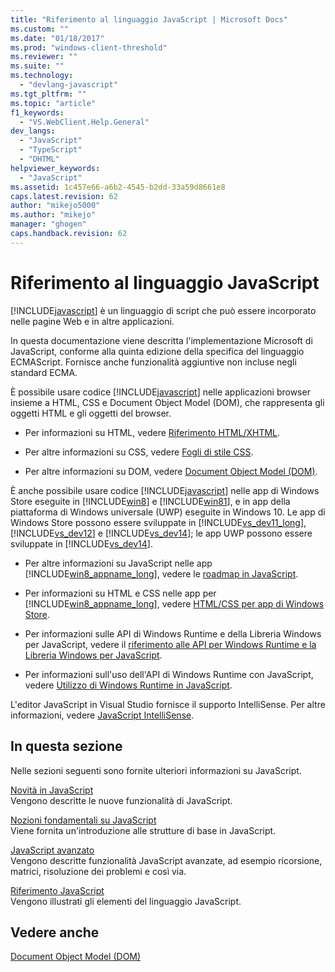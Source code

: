 ```yaml
---
title: "Riferimento al linguaggio JavaScript | Microsoft Docs"
ms.custom: ""
ms.date: "01/18/2017"
ms.prod: "windows-client-threshold"
ms.reviewer: ""
ms.suite: ""
ms.technology: 
  - "devlang-javascript"
ms.tgt_pltfrm: ""
ms.topic: "article"
f1_keywords: 
  - "VS.WebClient.Help.General"
dev_langs: 
  - "JavaScript"
  - "TypeScript"
  - "DHTML"
helpviewer_keywords: 
  - "JavaScript"
ms.assetid: 1c457e66-a6b2-4545-b2dd-33a59d8661e8
caps.latest.revision: 62
author: "mikejo5000"
ms.author: "mikejo"
manager: "ghogen"
caps.handback.revision: 62
---
```

# Riferimento al linguaggio JavaScript
[!INCLUDE[javascript](../javascript/includes/javascript-md.md)] è un linguaggio di script che può essere incorporato nelle pagine Web e in altre applicazioni.  
  
 In questa documentazione viene descritta l'implementazione Microsoft di JavaScript, conforme alla quinta edizione della specifica del linguaggio ECMAScript. Fornisce anche funzionalità aggiuntive non incluse negli standard ECMA.  
  
 È possibile usare codice [!INCLUDE[javascript](../javascript/includes/javascript-md.md)] nelle applicazioni browser insieme a HTML, CSS e Document Object Model \(DOM\), che rappresenta gli oggetti HTML e gli oggetti del browser.  
  
-   Per informazioni su HTML, vedere [Riferimento HTML\/XHTML](http://go.microsoft.com/fwlink/p/?LinkId=251007).  
  
-   Per altre informazioni su CSS, vedere [Fogli di stile CSS](http://go.microsoft.com/fwlink/p/?LinkId=251008).  
  
-   Per altre informazioni su DOM, vedere [Document Object Model \(DOM\)](http://go.microsoft.com/fwlink/p/?LinkId=251009).  
  
 È anche possibile usare codice [!INCLUDE[javascript](../javascript/includes/javascript-md.md)] nelle app di Windows Store eseguite in [!INCLUDE[win8](../javascript/includes/win8-md.md)] e [!INCLUDE[win81](../javascript/includes/win81-md.md)], e in app della piattaforma di Windows universale \(UWP\) eseguite in Windows 10. Le app di Windows Store possono essere sviluppate in [!INCLUDE[vs_dev11_long](../javascript/includes/vs-dev11-long-md.md)], [!INCLUDE[vs_dev12](../javascript/includes/vs-dev12-md.md)] e [!INCLUDE[vs_dev14](../javascript/includes/vs-dev14-md.md)]; le app UWP possono essere sviluppate in [!INCLUDE[vs_dev14](../javascript/includes/vs-dev14-md.md)].  
  
-   Per altre informazioni su JavaScript nelle app [!INCLUDE[win8_appname_long](../javascript/includes/win8-appname-long-md.md)], vedere le [roadmap in JavaScript](https://msdn.microsoft.com/en-us/library/windows/apps/hh465037.aspx).  
  
-   Per informazioni su HTML e CSS nelle app per [!INCLUDE[win8_appname_long](../javascript/includes/win8-appname-long-md.md)], vedere [HTML\/CSS per app di Windows Store](http://go.microsoft.com/fwlink/p/?LinkId=250939).  
  
-   Per informazioni sulle API di Windows Runtime e della Libreria Windows per JavaScript, vedere il [riferimento alle API per Windows Runtime e la Libreria Windows per JavaScript](http://go.microsoft.com/fwlink/p/?LinkID=250938).  
  
-   Per informazioni sull'uso dell'API di Windows Runtime con JavaScript, vedere [Utilizzo di Windows Runtime in JavaScript](../jswinrt/using-the-windows-runtime-in-javascript.md).  
  
 L'editor JavaScript in Visual Studio fornisce il supporto IntelliSense. Per altre informazioni, vedere [JavaScript IntelliSense](http://go.microsoft.com/fwlink/p/?LinkId=256499).  
  
## In questa sezione  
 Nelle sezioni seguenti sono fornite ulteriori informazioni su JavaScript.  
  
 [Novità in JavaScript](../javascript/what-s-new-in-javascript.md)  
 Vengono descritte le nuove funzionalità di JavaScript.  
  
 [Nozioni fondamentali su JavaScript](../javascript/javascript-fundamentals.md)  
 Viene fornita un'introduzione alle strutture di base in JavaScript.  
  
 [JavaScript avanzato](../javascript/advanced/advanced-javascript.md)  
 Vengono descritte funzionalità JavaScript avanzate, ad esempio ricorsione, matrici, risoluzione dei problemi e così via.  
  
 [Riferimento JavaScript](../javascript/reference/javascript-reference.md)  
 Vengono illustrati gli elementi del linguaggio JavaScript.  
  
## Vedere anche  
 [Document Object Model \(DOM\)](http://go.microsoft.com/fwlink/?LinkId=148095)